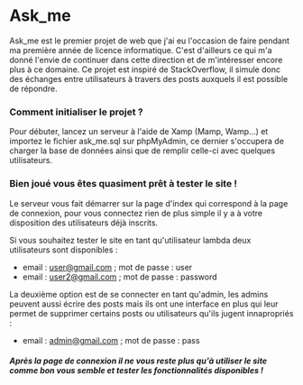 # Ask_me
Ask_me est le premier projet de web que j'ai eu l'occasion de faire pendant ma première année de licence informatique. C'est d'ailleurs ce qui m'a donné l'envie de continuer dans cette direction et de m'intéresser encore plus à ce domaine.
Ce projet est inspiré de StackOverflow, il simule donc des échanges entre utilisateurs à travers des posts auxquels il est possible de répondre.

### Comment initialiser le projet ?
Pour débuter, lancez un serveur à l'aide de Xamp (Mamp, Wamp...) et importez le fichier ask_me.sql sur phpMyAdmin, ce dernier s'occupera de charger la base de données ainsi que de remplir celle-ci avec quelques utilisateurs.

### Bien joué vous êtes quasiment prêt à tester le site !
Le serveur vous fait démarrer sur la page d'index qui correspond à la page de connexion, pour vous connectez rien de plus simple il y a à votre disposition des utilisateurs déjà inscrits.

Si vous souhaitez tester le site en tant qu'utilisateur lambda deux utilisateurs sont disponibles :
- email : user@gmail.com ; mot de passe : user
- email : user2@gmail.com ; mot de passe : password

La deuxième option est de se connecter en tant qu'admin, les admins peuvent aussi écrire des posts mais ils ont une interface en plus qui leur permet de supprimer certains posts ou utilisateurs qu'ils jugent innapropriés :
- email : admin@gmail.com ; mot de passe : pass

##### Après la page de connexion il ne vous reste plus qu'à utiliser le site comme bon vous semble et tester les fonctionnalités disponibles !